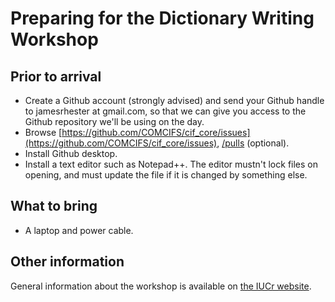 # Preparing for the Dictionary Writing Workshop

## Prior to arrival

* Create a Github account (strongly advised) and send your Github handle to
  jamesrhester at gmail.com, so that we can give you access to the Github repository we'll be using on the day.
* Browse [https://github.com/COMCIFS/cif_core/issues](https://github.com/COMCIFS/cif_core/issues), [/pulls](https://github.com/COMCIFS/cif_core/pulls) (optional).
* Install Github desktop.
* Install a text editor such as Notepad++. The editor mustn't lock files on opening, and must update the file if it is changed by something else.

## What to bring

* A laptop and power cable.

## Other information

General information about the workshop is available on
[the IUCr website](https://www.iucr.org/resources/cif/comcifs/workshop-2023).
